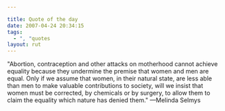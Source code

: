 ```yaml
---

title: Quote of the day
date: 2007-04-24 20:34:15
tags:
  - ", "quotes
layout: rut
---
```


"Abortion, contraception and other attacks on motherhood cannot achieve equality because they undermine the premise that women and men are equal. Only if we assume that women, in their natural state, are less able than men to make valuable contributions to society, will we insist that women must be corrected, by chemicals or by surgery, to allow them to claim the equality which nature has denied them." &mdash;Melinda Selmys
